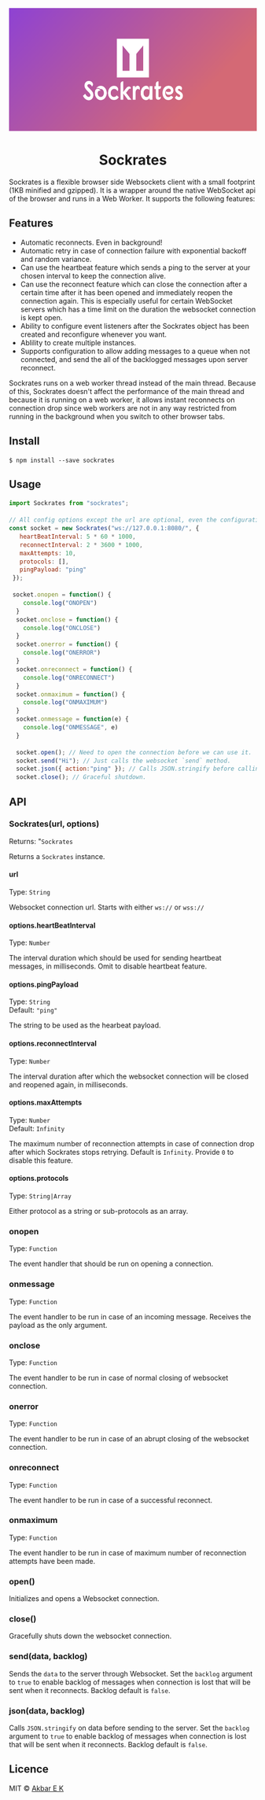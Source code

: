 <div align="center">
  <img src="https://raw.githubusercontent.com/donatelloraphael/images/main/cover.png" alt="Sockrates" height="250" />
</div>

<h1 align="center">Sockrates</h1>

Sockrates is a flexible browser side Websockets client with a small footprint (1KB minified and gzipped). It is a wrapper around the native WebSocket api of the browser and runs in a Web Worker. It supports the following features:

## Features
- Automatic reconnects. Even in background!
- Automatic retry in case of connection failure with exponential backoff and random variance.
- Can use the heartbeat feature which sends a ping to the server at your chosen interval to keep the connection alive.
- Can use the reconnect feature which can close the connection after a certain time after it has been opened and immediately reopen the connection again. This is especially useful for certain WebSocket servers which has a time limit on the duration the websocket connection is kept open.
- Ability to configure event listeners after the Sockrates object has been created and reconfigure whenever you want.
- Ablility to create multiple instances.
- Supports configuration to allow adding messages to a queue when not connected, and send the all of the backlogged messages upon server reconnect.

Sockrates runs on a web worker thread instead of the main thread. Because of this, Sockrates doesn't affect the performance of the main thread and because it is running on a web worker, it allows instant reconnects on connection drop since web workers are not in any way restricted from running in the background when you switch to other browser tabs.


## Install


```
$ npm install --save sockrates
```

## Usage
```js
import Sockrates from "sockrates";

// All config options except the url are optional, even the configuration object.
const socket = new Sockrates("ws://127.0.0.1:8080/", {
   heartBeatInterval: 5 * 60 * 1000, 
   reconnectInterval: 2 * 3600 * 1000,
   maxAttempts: 10,
   protocols: [],
   pingPayload: "ping"
 });

 socket.onopen = function() {
    console.log("ONOPEN")
  }
  socket.onclose = function() {
    console.log("ONCLOSE")
  }
  socket.onerror = function() {
    console.log("ONERROR")
  }
  socket.onreconnect = function() {
    console.log("ONRECONNECT")
  }
  socket.onmaximum = function() {
    console.log("ONMAXIMUM")
  }
  socket.onmessage = function(e) {
    console.log("ONMESSAGE", e)
  }

  socket.open(); // Need to open the connection before we can use it.
  socket.send("Hi"); // Just calls the websocket `send` method.
  socket.json({ action:"ping" }); // Calls JSON.stringify before calling the websocket send method.
  socket.close(); // Graceful shutdown.
```

## API

### Sockrates(url, options)

Returns: "`Sockrates`

Returns a `Sockrates` instance.

#### url
Type: `String`

Websocket connection url. Starts with either `ws://` or `wss://`

#### options.heartBeatInterval
Type: `Number`

The interval duration which should be used for sending heartbeat messages, in milliseconds. Omit to disable heartbeat feature.

#### options.pingPayload
Type: `String`<br>
Default: `"ping"`

The string to be used as the hearbeat payload.

#### options.reconnectInterval
Type: `Number`

The interval duration after which the websocket connection will be closed and reopened again, in milliseconds.

#### options.maxAttempts
Type: `Number`<br>
Default: `Infinity`

The maximum number of reconnection attempts in case of connection drop after which Sockrates stops retrying. Default is `Infinity`. Provide `0` to disable this feature.

#### options.protocols
Type: `String|Array`

Either protocol as a string or sub-protocols as an array.

### onopen
Type: `Function`

The event handler that should be run on opening a connection.

### onmessage
Type: `Function`

The event handler to be run in case of an incoming message. Receives the payload as the only argument.
### onclose
Type: `Function`

The event handler to be run in case of normal closing of websocket connection.

### onerror
Type: `Function`

The event handler to be run in case of an abrupt closing of the websocket connection.

### onreconnect
Type: `Function`

The event handler to be run in case of a successful reconnect.

### onmaximum
Type: `Function`

The event handler to be run in case of maximum number of reconnection attempts have been made.

### open()

Initializes and opens a Websocket connection.

### close()

Gracefully shuts down the websocket connection.

### send(data, backlog)

Sends the `data` to the server through Websocket. Set the `backlog` argument to `true` to enable backlog of messages when connection is lost that will be sent when it reconnects. Backlog default is `false`.

### json(data, backlog)

Calls `JSON.stringify` on data before sending to the server. Set the `backlog` argument to `true` to enable backlog of messages when connection is lost that will be sent when it reconnects. Backlog default is `false`.


## Licence

MIT © [Akbar E K](https://github.com/donatelloraphael)
